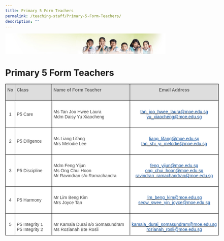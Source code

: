 ```yaml
---
title: Primary 5 Form Teachers
permalink: /teaching-staff/Primary-5-Form-Teachers/
description: ""
---
```

![](/images/Banner.jpg)

Primary 5 Form Teachers
=======================

<style type="text/css">
.tg  {border-collapse:collapse;border-spacing:0;}
.tg td{border-color:black;border-style:solid;border-width:1px;font-family:Arial, sans-serif;font-size:14px;
  overflow:hidden;padding:10px 5px;word-break:normal;}
.tg th{border-color:black;border-style:solid;border-width:1px;font-family:Arial, sans-serif;font-size:14px;
  font-weight:normal;overflow:hidden;padding:10px 5px;word-break:normal;}
.tg .tg-a4yv{background-color:#DDD;color:#666;font-weight:bold;text-align:center;vertical-align:top}
.tg .tg-6wao{background-color:#FFF;color:#10509C;text-align:center;vertical-align:top}
.tg .tg-fwnj{background-color:#FFF;color:#454545;text-align:left;vertical-align:top}
.tg .tg-e14l{background-color:#DDD;color:#666;font-weight:bold;text-align:left;vertical-align:top}
.tg .tg-ncov{background-color:#FFF;color:#454545;text-align:center;vertical-align:middle}
.tg .tg-m03q{background-color:#FFF;color:#10509C;text-align:center;text-decoration:underline;vertical-align:top}
.tg .tg-sdzj{background-color:#FFF;color:#454545;text-align:left;vertical-align:middle}
</style>
<table class="tg" style="undefined;table-layout: fixed; width: 672px">
<colgroup>
<col style="width: 30px">
<col style="width: 116px">
<col style="width: 247px">
<col style="width: 279px">
</colgroup>
<thead>
  <tr>
    <th class="tg-a4yv">No<br><br></th>
    <th class="tg-e14l">Class</th>
    <th class="tg-e14l">Name of Form Teacher</th>
    <th class="tg-a4yv">Email Address</th>
  </tr>
</thead>
<tbody>
  <tr>
    <td class="tg-ncov">1</td>
    <td class="tg-sdzj">P5 Care</td>
    <td class="tg-fwnj"><br>Ms Tan Joo Hwee Laura<br>Mdm Daisy Yu Xiaocheng<br><br></td>
    <td class="tg-6wao"><br><a href="mailto:tan_joo_hwee_laura@moe.edu.sg" target="_blank" rel="noopener noreferrer"><span style="text-decoration:none;color:#10509C">tan_joo_hwee_laura@moe.edu.sg</span></a><br><a href="mailto:yu_xiaocheng@moe.edu.sg" target="_blank" rel="noopener noreferrer"><span style="color:#10509C">yu_xiaocheng@moe.edu.sg</span></a><br><br></td>
  </tr>
  <tr>
    <td class="tg-ncov"> 2</td>
    <td class="tg-sdzj">P5 Diligence </td>
    <td class="tg-fwnj"><br>Ms Liang Lifang<br>Mrs Melodie Lee<br><br></td>
    <td class="tg-m03q"><br><a href="mailto:liang_lifang@moe.edu.sg" target="_blank" rel="noopener noreferrer"><span style="text-decoration:underline;color:#10509C">liang_lifang@moe.edu.sg</span></a><br><a href="http://tan_shi_yi_melodie@moe.edu.sg%20/" target="_blank" rel="noopener noreferrer"><span style="text-decoration:none;color:#10509C">tan_shi_yi_melodie@moe.edu.sg </span></a></td>
  </tr>
  <tr>
    <td class="tg-ncov"> 3</td>
    <td class="tg-sdzj">P5 Discipline    </td>
    <td class="tg-fwnj"><br>Mdm Feng Yijun<br>Ms Ong Chui Hoon<br>Mr Ravindran s/o Ramachandra<br><br></td>
    <td class="tg-6wao"><br><a href="mailto:feng_yijun@moe.edu.sg" target="_blank" rel="noopener noreferrer"><span style="text-decoration:none;color:#10509C">feng_yijun@moe.edu.sg</span></a><br> <a href="mailto:ong_chui_hoon@moe.edu.sg" target="_blank" rel="noopener noreferrer"><span style="text-decoration:none;color:#10509C">ong_chui_hoon@moe.edu.sg</span></a><br><a href="mailto:ravindran_ramachandran@moe.edu.sg" target="_blank" rel="noopener noreferrer"><span style="text-decoration:none;color:#10509C">ravindran_ramachandran@moe.edu.sg</span></a><br></td>
  </tr>
  <tr>
    <td class="tg-ncov"> 4</td>
    <td class="tg-sdzj">P5 Harmony </td>
    <td class="tg-fwnj"><br>Mr Lim Beng Kim<br>Mrs Joyce Tan<br><br></td>
    <td class="tg-6wao"><br><a href="mailto:lim_beng_kim@moe.edu.sg" target="_blank" rel="noopener noreferrer"><span style="text-decoration:none;color:#10509C">lim_beng_kim@moe.edu.sg</span></a><br><a href="http://seow_swee_yin_joyce@moe.edu.sg%20/" target="_blank" rel="noopener noreferrer"><span style="text-decoration:none;color:#10509C">seow_swee_yin_joyce@moe.edu.sg </span></a></td>
  </tr>
  <tr>
    <td class="tg-ncov"> 5</td>
    <td class="tg-fwnj"><br>P5 Integrity 1<br>P5 Integrity 2<br> </td>
    <td class="tg-sdzj"><br>Mr Kamala Durai s/o Somasundram<br>Ms Rozianah Bte Rosli<br></td>
    <td class="tg-6wao"><br><a href="mailto:kamala_durai_somasundram@moe.edu.sg" target="_blank" rel="noopener noreferrer"><span style="text-decoration:none;color:#10509C">kamala_durai_somasundram@moe.edu.sg</span></a><br> <a href="mailto:rozianah_rosli@moe.edu.sg" target="_blank" rel="noopener noreferrer"><span style="text-decoration:none;color:#10509C">rozianah_rosli@moe.edu.sg</span></a></td>
  </tr>
</tbody>
</table>